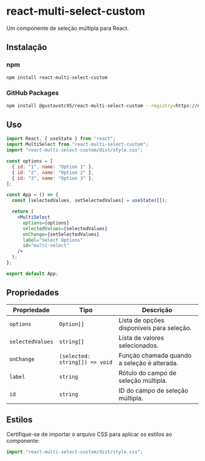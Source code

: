 # react-multi-select-custom

Um componente de seleção múltipla para React.

## Instalação

### npm

```sh
npm install react-multi-select-custom
```

### GitHub Packages

```sh
npm install @gustavotc95/react-multi-select-custom --registry=https://npm.pkg.github.com
```

## Uso

```jsx
import React, { useState } from "react";
import MultiSelect from "react-multi-select-custom";
import "react-multi-select-custom/dist/style.css";

const options = [
  { id: "1", name: "Option 1" },
  { id: "2", name: "Option 2" },
  { id: "3", name: "Option 3" },
];

const App = () => {
  const [selectedValues, setSelectedValues] = useState([]);

  return (
    <MultiSelect
      options={options}
      selectedValues={selectedValues}
      onChange={setSelectedValues}
      label="Select Options"
      id="multi-select"
    />
  );
};

export default App;
```

## Propriedades

| Propriedade      | Tipo                           | Descrição                                   |
| ---------------- | ------------------------------ | ------------------------------------------- |
| `options`        | `Option[]`                     | Lista de opções disponíveis para seleção.   |
| `selectedValues` | `string[]`                     | Lista de valores selecionados.              |
| `onChange`       | `(selected: string[]) => void` | Função chamada quando a seleção é alterada. |
| `label`          | `string`                       | Rótulo do campo de seleção múltipla.        |
| `id`             | `string`                       | ID do campo de seleção múltipla.            |

## Estilos

Certifique-se de importar o arquivo CSS para aplicar os estilos ao componente:

```jsx
import "react-multi-select-custom/dist/style.css";
```
